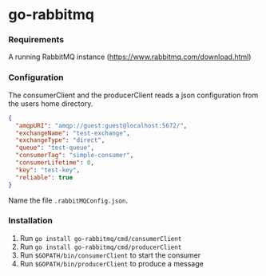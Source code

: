 # go-rabbitmq

### Requirements
A running RabbitMQ instance (https://www.rabbitmq.com/download.html)

### Configuration
The consumerClient and the producerClient reads a json configuration from the users home directory.
```json
{
  "amqpURI": "amqp://guest:guest@localhost:5672/",
  "exchangeName": "test-exchange",
  "exchangeType": "direct",
  "queue": "test-queue",
  "consumerTag": "simple-consumer",
  "consumerLifetime": 0,
  "key": "test-key",
  "reliable": true
}
```
Name the file `.rabbitMQConfig.json`.

### Installation
1. Run `go install go-rabbitmq/cmd/consumerClient`
2. Run `go install go-rabbitmq/cmd/producerClient`
3. Run `$GOPATH/bin/consumerClient` to start the consumer
4. Run `$GOPATH/bin/producerClient` to produce a message

